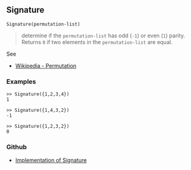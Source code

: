 ## Signature

```
Signature(permutation-list)
```

> determine if the `permutation-list` has odd (`-1`) or even (`1`) parity. Returns `0` if two elements in the `permutation-list` are equal.
 
See
* [Wikipedia - Permutation](https://en.wikipedia.org/wiki/Permutation)

### Examples

```
>> Signature({1,2,3,4}) 
1

>> Signature({1,4,3,2}) 
-1

>> Signature({1,2,3,2}) 
0
```
 
### Github
* [Implementation of Signature](https://github.com/axkr/symja_android_library/blob/master/symja_android_library/matheclipse-core/src/main/java/org/matheclipse/core/builtin/Combinatoric.java#L2457) 
